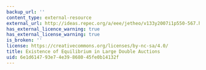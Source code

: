 ```yaml
---
backup_url: ''
content_type: external-resource
external_url: http://ideas.repec.org/a/eee/jetheo/v133y2007i1p550-567.html
has_external_licence_warning: true
has_external_license_warning: true
is_broken: ''
license: https://creativecommons.org/licenses/by-nc-sa/4.0/
title: Existence of Equilibrium in Large Double Auctions
uid: 6e1d6147-93e7-4e39-8680-45fe0b14132f
---
```

